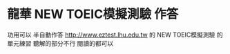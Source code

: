 # 龍華 NEW TOEIC模擬測驗 作答
功用可以 半自動作答 http://www.eztest.lhu.edu.tw 的 NEW TOEIC模擬測驗 的 單元練習
聽解的部分不行 閱讀的都可以

